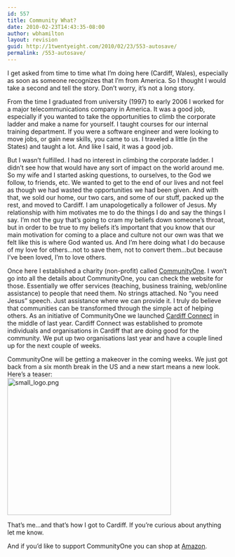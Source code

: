 ```yaml
---
id: 557
title: Community What?
date: 2010-02-23T14:43:35-08:00
author: wbhamilton
layout: revision
guid: http://1twentyeight.com/2010/02/23/553-autosave/
permalink: /553-autosave/
---
```

I get asked from time to time what I&#8217;m doing here (Cardiff, Wales), especially as soon as someone recognizes that I&#8217;m from America. So I thought I would take a second and tell the story. Don&#8217;t worry, it&#8217;s not a long story.

From the time I graduated from university (1997) to early 2006 I worked for a major telecommunications company in America. It was a good job, especially if you wanted to take the opportunities to climb the corporate ladder and make a name for yourself. I taught courses for our internal training department. If you were a software engineer and were looking to move jobs, or gain new skills, you came to us. I traveled a little (in the States) and taught a lot. And like I said, it was a good job.

But I wasn&#8217;t fulfilled. I had no interest in climbing the corporate ladder. I didn&#8217;t see how that would have any sort of impact on the world around me. So my wife and I started asking questions, to ourselves, to the God we follow, to friends, etc. We wanted to get to the end of our lives and not feel as though we had wasted the opportunities we had been given. And with that, we sold our home, our two cars, and some of our stuff, packed up the rest, and moved to Cardiff. I am unapologetically a follower of Jesus. My relationship with him motivates me to do the things I do and say the things I say. I&#8217;m not the guy that&#8217;s going to cram my beliefs down someone&#8217;s throat, but in order to be true to my beliefs it&#8217;s important that you know that our main motivation for coming to a place and culture not our own was that we felt like this is where God wanted us. And I&#8217;m here doing what I do because of my love for others&#8230;not to save them, not to convert them&#8230;but because I&#8217;ve been loved, I&#8217;m to love others.

Once here I established a charity (non-profit) called [CommunityOne](http://www.communityone.org.uk). I won&#8217;t go into all the details about CommunityOne, you can check the website for those. Essentially we offer services (teaching, business training, web/online assistance) to people that need them. No strings attached. No &#8220;you need Jesus&#8221; speech. Just assistance where we can provide it. I truly do believe that communities can be transformed through the simple act of helping others. As an initiative of CommunityOne we launched [Cardiff Connect](http://cardiffconnect.org/) in the middle of last year. Cardiff Connect was established to promote individuals and organisations in Cardiff that are doing good for the community. We put up two organisations last year and have a couple lined up for the next couple of weeks.

CommunityOne will be getting a makeover in the coming weeks. We just got back from a six month break in the US and a new start means a new look. Here&#8217;s a teaser:  
<img src="http://1twentyeight.com/wp-content/uploads/2010/02/small_logo.png" border="0" alt="small_logo.png" width="373" height="312" /> 

That&#8217;s me&#8230;and that&#8217;s how I got to Cardiff. If you&#8217;re curious about anything let me know.

And if you&#8217;d like to support CommunityOne you can shop at [Amazon](http://www.amazon.com/gp/redirect.html?ie=UTF8&location=http%3A%2F%2Fwww.amazon.com%2F&tag=1twentyeight-20&linkCode=ur2&camp=1789&creative=390957).